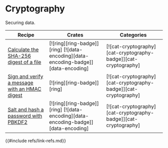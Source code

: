 # Cryptography

Securing data.

| Recipe | Crates | Categories |
|--------|--------|------------|
| [Calculate the SHA-256 digest of a file][ex-sha-digest] | [![ring][ring-badge]][ring]  [![data-encoding][data-encoding-badge]][data-encoding] | [![cat-cryptography][cat-cryptography-badge]][cat-cryptography] |
| [Sign and verify a message with an HMAC digest][ex-hmac] | [![ring][ring-badge]][ring] | [![cat-cryptography][cat-cryptography-badge]][cat-cryptography] |
| [Salt and hash a password with PBKDF2][ex-pbkdf2] | [![ring][ring-badge]][ring]  [![data-encoding][data-encoding-badge]][data-encoding] | [![cat-cryptography][cat-cryptography-badge]][cat-cryptography] |

[ex-sha-digest]: cryptography/hashing.md#calculate-the-sha-256-digest-of-a-file
[ex-hmac]: cryptography/hashing.md#sign-and-verify-a-message-with-hmac-digest
[ex-pbkdf2]: cryptography/encryption.md#salt-and-hash-a-password-with-pbkdf2
{{#include refs/link-refs.md}}
